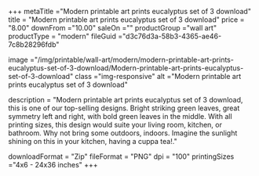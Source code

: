 +++
metaTitle ="Modern printable art prints eucalyptus set of 3 download"
title = "Modern printable art prints eucalyptus set of 3 download"
price = "8.00"
downFrom ="10.00"
saleOn =""
productGroup ="wall art"
productType = "modern"
fileGuid ="d3c76d3a-58b3-4365-ae46-7c8b28296fdb"

image ="/img/printable/wall-art/modern/modern-printable-art-prints-eucalyptus-set-of-3-download/Modern-printable-art-prints-eucalyptus-set-of-3-download"
class ="img-responsive"
alt ="Modern printable art prints eucalyptus set of 3 download"

description = "Modern printable art prints eucalyptus set of 3 download, this is one of our top-selling designs. Bright striking green leaves, great symmetry left and right, with bold green leaves in the middle. With all printing sizes, this design would suite your living room, kitchen, or bathroom. Why not bring some outdoors, indoors. Imagine the sunlight shining on this in your kitchen, having a cuppa tea!."

downloadFormat = "Zip"
fileFormat = "PNG"
dpi = "100"
printingSizes ="4x6 - 24x36 inches"
+++